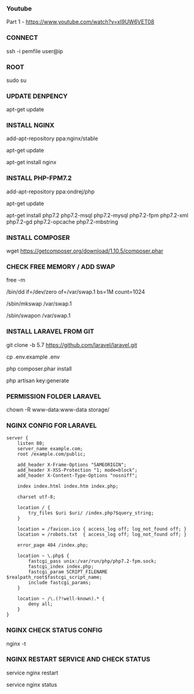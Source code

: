### Youtube
Part 1 - https://www.youtube.com/watch?v=xI9UW6VET08

### CONNECT
ssh -i pemfile user@ip

### ROOT
sudo su

### UPDATE DENPENCY
apt-get update

### INSTALL NGINX
add-apt-repository ppa:nginx/stable

apt-get update

apt-get install nginx

### INSTALL PHP-FPM7.2
add-apt-repository ppa:ondrej/php

apt-get update

apt-get install php7.2 php7.2-msql php7.2-mysql php7.2-fpm php7.2-xml php7.2-gd php7.2-opcache php7.2-mbstring

### INSTALL COMPOSER
wget https://getcomposer.org/download/1.10.5/composer.phar

### CHECK FREE MEMORY / ADD SWAP
free -m

/bin/dd if=/dev/zero of=/var/swap.1 bs=1M count=1024

/sbin/mkswap /var/swap.1

/sbin/swapon /var/swap.1


### INSTALL LARAVEL FROM GIT
git clone -b 5.7 https://github.com/laravel/laravel.git

cp .env.example .env

php composer.phar install

php artisan key:generate

### PERMISSION FOLDER LARAVEL
chown -R www-data:www-data storage/

### NGINX CONFIG FOR LARAVEL
```
server {
    listen 80;
    server_name example.com;
    root /example.com/public;

    add_header X-Frame-Options "SAMEORIGIN";
    add_header X-XSS-Protection "1; mode=block";
    add_header X-Content-Type-Options "nosniff";

    index index.html index.htm index.php;

    charset utf-8;

    location / {
        try_files $uri $uri/ /index.php?$query_string;
    }

    location = /favicon.ico { access_log off; log_not_found off; }
    location = /robots.txt  { access_log off; log_not_found off; }

    error_page 404 /index.php;

    location ~ \.php$ {
        fastcgi_pass unix:/var/run/php/php7.2-fpm.sock;
        fastcgi_index index.php;
        fastcgi_param SCRIPT_FILENAME $realpath_root$fastcgi_script_name;
        include fastcgi_params;
    }

    location ~ /\.(?!well-known).* {
        deny all;
    }
}
```
### NGINX CHECK STATUS CONFIG
nginx -t

### NGINX RESTART SERVICE AND CHECK STATUS
service nginx restart

service nginx status
